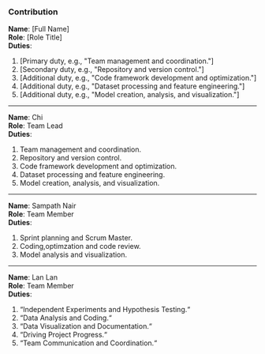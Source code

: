 ### Contribution 

**Name**: [Full Name]  
**Role**: [Role Title]  
**Duties**:
1. [Primary duty, e.g., "Team management and coordination."]
2. [Secondary duty, e.g., "Repository and version control."]
3. [Additional duty, e.g., "Code framework development and optimization."]
4. [Additional duty, e.g., "Dataset processing and feature engineering."]
5. [Additional duty, e.g., "Model creation, analysis, and visualization."]

---

**Name**: Chi  
**Role**: Team Lead  
**Duties**:
1. Team management and coordination.  
2. Repository and version control.  
3. Code framework development and optimization.  
4. Dataset processing and feature engineering.  
5. Model creation, analysis, and visualization.

---

**Name**: Sampath Nair  
**Role**: Team Member  
**Duties**:
1. Sprint planning and Scrum Master.  
2. Coding,optimzation and code review.  
3. Model analysis and visualization.

---

**Name**: Lan Lan  
**Role**: Team Member  
**Duties**:
1. “Independent Experiments and Hypothesis Testing.“
2. “Data Analysis and Coding.“
3. “Data Visualization and Documentation.“
4. “Driving Project Progress.“
5. “Team Communication and Coordination.“
 
